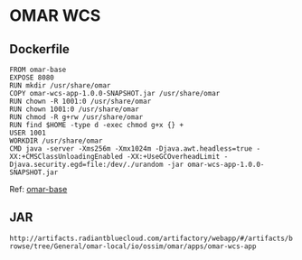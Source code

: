 # OMAR WCS

## Dockerfile
```
FROM omar-base
EXPOSE 8080
RUN mkdir /usr/share/omar
COPY omar-wcs-app-1.0.0-SNAPSHOT.jar /usr/share/omar
RUN chown -R 1001:0 /usr/share/omar
RUN chown 1001:0 /usr/share/omar
RUN chmod -R g+rw /usr/share/omar
RUN find $HOME -type d -exec chmod g+x {} +
USER 1001
WORKDIR /usr/share/omar
CMD java -server -Xms256m -Xmx1024m -Djava.awt.headless=true -XX:+CMSClassUnloadingEnabled -XX:+UseGCOverheadLimit -Djava.security.egd=file:/dev/./urandom -jar omar-wcs-app-1.0.0-SNAPSHOT.jar
```
Ref: [omar-base](../../../omar-base/docs/install-guide/omar-base/)

## JAR
`http://artifacts.radiantbluecloud.com/artifactory/webapp/#/artifacts/browse/tree/General/omar-local/io/ossim/omar/apps/omar-wcs-app`
